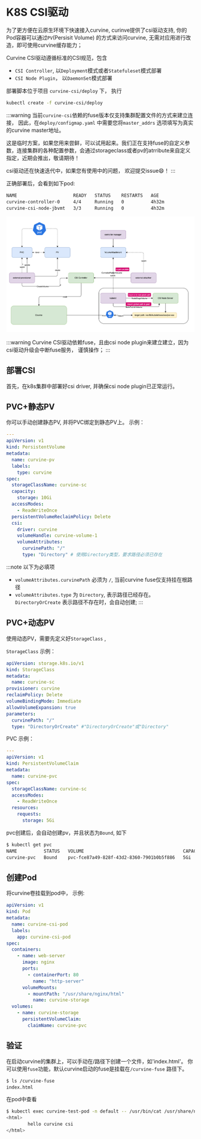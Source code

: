 # K8S CSI驱动
为了更方便在云原生环境下快速接入curvine, curinve提供了csi驱动支持, 你的Pod容器可以通过`PV`(Persisit Volume) 的方式来访问curvine, 无需对应用进行改造，即可使用curvine缓存能力；

Curvine CSI驱动遵循标准的CSI规范，包含 
- `CSI Controller`,  以`Deployment`模式或者`Statefuleset`模式部署
- `CSI Node Plugin`， 以`DaemonSet`模式部署

部署脚本位于项目 `curvine-csi/deploy` 下， 执行
```bash
kubectl create -f curvine-csi/deploy
```

:::warning
当前`curvine-csi`依赖的fuse版本仅支持集群配置文件的方式来建立连接， 因此，在`deploy/configmap.yaml` 中需要您将`master_addrs` 选项填写为真实的curvine master地址。 

这是临时方案，如果您用来尝鲜，可以试用起来。我们正在支持fuse的自定义参数，连接集群的各种配置参数，会通过storageclass或者pv的atrribute来自定义指定，近期会推出，敬请期待！

csi驱动还在快速迭代中，如果您有使用中的问题， 欢迎提交issue😄！
:::


正确部署后，会看到如下pod:
```bash
NAME                     READY   STATUS    RESTARTS   AGE
curvine-controller-0     4/4     Running   0          4h32m
curvine-csi-node-jbvmt   3/3     Running   0          4h32m
```

![csi-arch](img/csi-arch.png)

:::warning
Curvine CSI驱动依赖fuse，且由csi node plugin来建立建立，因为csi驱动升级会中断fuse服务， 谨慎操作；
:::

## 部署CSI
首先，在k8s集群中部署好csi driver, 并确保csi node plugin已正常运行。

## PVC+静态PV
你可以手动创建静态PV, 并将PVC绑定到静态PV上。 示例：
```yaml
---
apiVersion: v1
kind: PersistentVolume
metadata:
  name: curvine-pv
  labels:
    type: curvine
spec:
  storageClassName: curvine-sc
  capacity:
    storage: 10Gi
  accessModes:
    - ReadWriteOnce
  persistentVolumeReclaimPolicy: Delete
  csi:
    driver: curvine
    volumeHandle: curvine-volume-1
    volumeAttributes:
      curvinePath: "/"
      type: "Directory" # 使用Directory类型，要求路径必须已存在
```

:::note 
以下为必填项
- `volumeAttributes.curvinePath` 必须为 `/`, 当前curvine fuse仅支持挂在根路径
- `volumeAttributes.type` 为 `Directory`, 表示路径已经存在。 `DirectoryOrCreate` 表示路径不存在时，会自动创建;
:::

## PVC+动态PV
使用动态PV，需要先定义好`StorageClass` ,  

`StorageClass` 示例：

```yaml
apiVersion: storage.k8s.io/v1
kind: StorageClass
metadata:
  name: curvine-sc
provisioner: curvine
reclaimPolicy: Delete
volumeBindingMode: Immediate
allowVolumeExpansion: true
parameters:
  curvinePath: "/"
  type: "DirectoryOrCreate" #"DirectoryOrCreate"或"Directory"
```

PVC 示例：
```yaml
---
apiVersion: v1
kind: PersistentVolumeClaim
metadata:
  name: curvine-pvc
spec:
  storageClassName: curvine-sc
  accessModes:
    - ReadWriteOnce
  resources:
    requests:
      storage: 5Gi
```

pvc创建后，会自动创建pv，并且状态为`Bound`, 如下
```bash
$ kubectl get pvc
NAME          STATUS   VOLUME                                     CAPACITY   ACCESS MODES   STORAGECLASS   VOLUMEATTRIBUTESCLASS   AGE
curvine-pvc   Bound    pvc-fce87a49-828f-43d2-8360-7901b0b5f886   5Gi        RWO            curvine-sc     <unset>                 16s
```

## 创建Pod
将curvine卷挂载到pod中， 示例:
```yaml
apiVersion: v1
kind: Pod
metadata:
  name: curvine-csi-pod
  labels:
    app: curvine-csi-pod
spec:
  containers:
    - name: web-server
      image: nginx
      ports:
        - containerPort: 80
          name: "http-server"
      volumeMounts:
        - mountPath: "/usr/share/nginx/html"
          name: curvine-storage
  volumes:
    - name: curvine-storage
      persistentVolumeClaim:
        claimName: curvine-pvc
```

## 验证
在启动curvine的集群上，可以手动在/路径下创建一个文件，如'index.html'。 你可以使用`fuse`功能，默认curvine启动的fuse是挂载在`/curvine-fuse` 路径下。

```bash
$ ls /curvine-fuse
index.html
```


在pod中查看
```bash
$ kubectl exec curvine-test-pod -n default -- /usr/bin/cat /usr/share/nginx/html/index.html
<html>
        hello curvine csi
</html>
```